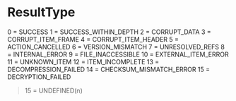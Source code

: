 # ResultType

0 = SUCCESS
1 = SUCCESS_WITHIN_DEPTH
2 = CORRUPT_DATA
3 = CORRUPT_ITEM_FRAME
4 = CORRUPT_ITEM_HEADER
5 = ACTION_CANCELLED
6 = VERSION_MISMATCH
7 = UNRESOLVED_REFS
8 = INTERNAL_ERROR
9 = FILE_INACCESSIBLE
10 = EXTERNAL_ITEM_ERROR
11 = UNKNOWN_ITEM
12 = ITEM_INCOMPLETE
13 = DECOMPRESSION_FAILED
14 = CHECKSUM_MISMATCH_ERROR
15 = DECRYPTION_FAILED
> 15 = UNDEFINED(n)
